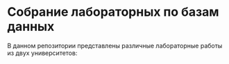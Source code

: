 # Собрание лабораторных по базам данных

В данном репозитории представлены различные лабораторные работы из двух университетов:
